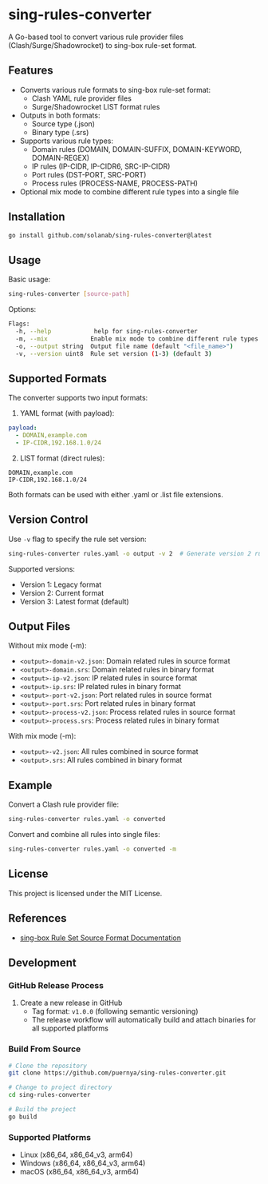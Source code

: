 # sing-rules-converter

A Go-based tool to convert various rule provider files (Clash/Surge/Shadowrocket) to sing-box rule-set format.

## Features

- Converts various rule formats to sing-box rule-set format:
  - Clash YAML rule provider files
  - Surge/Shadowrocket LIST format rules
- Outputs in both formats:
  - Source type (.json)
  - Binary type (.srs)
- Supports various rule types:
  - Domain rules (DOMAIN, DOMAIN-SUFFIX, DOMAIN-KEYWORD, DOMAIN-REGEX)
  - IP rules (IP-CIDR, IP-CIDR6, SRC-IP-CIDR)
  - Port rules (DST-PORT, SRC-PORT)
  - Process rules (PROCESS-NAME, PROCESS-PATH)
- Optional mix mode to combine different rule types into a single file

## Installation

```bash
go install github.com/solanab/sing-rules-converter@latest
```

## Usage

Basic usage:
```bash
sing-rules-converter [source-path]
```

Options:
```bash
Flags:
  -h, --help            help for sing-rules-converter
  -m, --mix            Enable mix mode to combine different rule types
  -o, --output string  Output file name (default "<file_name>")
  -v, --version uint8  Rule set version (1-3) (default 3)
```

## Supported Formats

The converter supports two input formats:

1. YAML format (with payload):
```yaml
payload:
  - DOMAIN,example.com
  - IP-CIDR,192.168.1.0/24
```

2. LIST format (direct rules):
```
DOMAIN,example.com
IP-CIDR,192.168.1.0/24
```

Both formats can be used with either .yaml or .list file extensions.

## Version Control

Use `-v` flag to specify the rule set version:
```bash
sing-rules-converter rules.yaml -o output -v 2  # Generate version 2 rule set
```

Supported versions:
- Version 1: Legacy format
- Version 2: Current format
- Version 3: Latest format (default)

## Output Files

Without mix mode (-m):
- `<output>-domain-v2.json`: Domain related rules in source format
- `<output>-domain.srs`: Domain related rules in binary format
- `<output>-ip-v2.json`: IP related rules in source format
- `<output>-ip.srs`: IP related rules in binary format
- `<output>-port-v2.json`: Port related rules in source format
- `<output>-port.srs`: Port related rules in binary format
- `<output>-process-v2.json`: Process related rules in source format
- `<output>-process.srs`: Process related rules in binary format

With mix mode (-m):
- `<output>-v2.json`: All rules combined in source format
- `<output>.srs`: All rules combined in binary format

## Example

Convert a Clash rule provider file:
```bash
sing-rules-converter rules.yaml -o converted
```

Convert and combine all rules into single files:
```bash
sing-rules-converter rules.yaml -o converted -m
```

## License

This project is licensed under the MIT License.

## References

- [sing-box Rule Set Source Format Documentation](https://sing-box.sagernet.org/configuration/rule-set/source-format/)

## Development

### GitHub Release Process

1. Create a new release in GitHub
   - Tag format: `v1.0.0` (following semantic versioning)
   - The release workflow will automatically build and attach binaries for all supported platforms

### Build From Source

```bash
# Clone the repository
git clone https://github.com/puernya/sing-rules-converter.git

# Change to project directory
cd sing-rules-converter

# Build the project
go build
```

### Supported Platforms

- Linux (x86_64, x86_64_v3, arm64)
- Windows (x86_64, x86_64_v3, arm64)
- macOS (x86_64, x86_64_v3, arm64)
